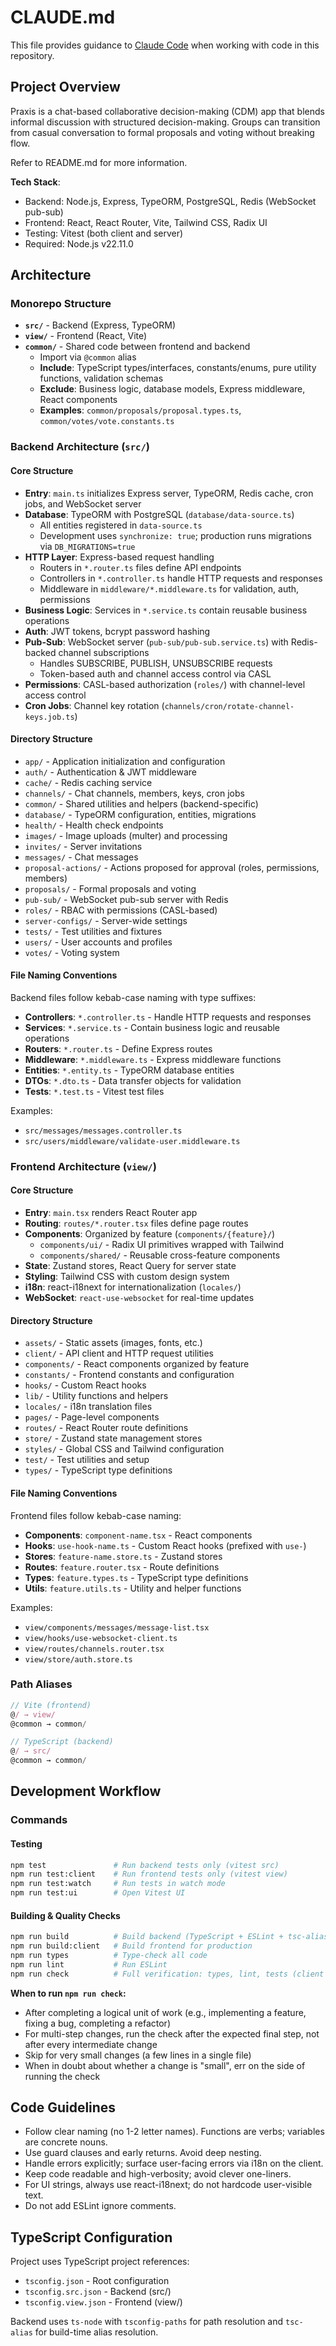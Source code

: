 # CLAUDE.md

This file provides guidance to [Claude Code](https://claude.com/product/claude-code) when working with code in this repository.

## Project Overview

Praxis is a chat-based collaborative decision-making (CDM) app that blends informal discussion with structured decision-making. Groups can transition from casual conversation to formal proposals and voting without breaking flow.

Refer to README.md for more information.

**Tech Stack**:

- Backend: Node.js, Express, TypeORM, PostgreSQL, Redis (WebSocket pub-sub)
- Frontend: React, React Router, Vite, Tailwind CSS, Radix UI
- Testing: Vitest (both client and server)
- Required: Node.js v22.11.0

## Architecture

### Monorepo Structure

- **`src/`** - Backend (Express, TypeORM)
- **`view/`** - Frontend (React, Vite)
- **`common/`** - Shared code between frontend and backend
  - Import via `@common` alias
  - **Include**: TypeScript types/interfaces, constants/enums, pure utility functions, validation schemas
  - **Exclude**: Business logic, database models, Express middleware, React components
  - **Examples**: `common/proposals/proposal.types.ts`, `common/votes/vote.constants.ts`

### Backend Architecture (`src/`)

#### Core Structure

- **Entry**: `main.ts` initializes Express server, TypeORM, Redis cache, cron jobs, and WebSocket server
- **Database**: TypeORM with PostgreSQL (`database/data-source.ts`)
  - All entities registered in `data-source.ts`
  - Development uses `synchronize: true`; production runs migrations via `DB_MIGRATIONS=true`
- **HTTP Layer**: Express-based request handling
  - Routers in `*.router.ts` files define API endpoints
  - Controllers in `*.controller.ts` handle HTTP requests and responses
  - Middleware in `middleware/*.middleware.ts` for validation, auth, permissions
- **Business Logic**: Services in `*.service.ts` contain reusable business operations
- **Auth**: JWT tokens, bcrypt password hashing
- **Pub-Sub**: WebSocket server (`pub-sub/pub-sub.service.ts`) with Redis-backed channel subscriptions
  - Handles SUBSCRIBE, PUBLISH, UNSUBSCRIBE requests
  - Token-based auth and channel access control via CASL
- **Permissions**: CASL-based authorization (`roles/`) with channel-level access control
- **Cron Jobs**: Channel key rotation (`channels/cron/rotate-channel-keys.job.ts`)

#### Directory Structure

- `app/` - Application initialization and configuration
- `auth/` - Authentication & JWT middleware
- `cache/` - Redis caching service
- `channels/` - Chat channels, members, keys, cron jobs
- `common/` - Shared utilities and helpers (backend-specific)
- `database/` - TypeORM configuration, entities, migrations
- `health/` - Health check endpoints
- `images/` - Image uploads (multer) and processing
- `invites/` - Server invitations
- `messages/` - Chat messages
- `proposal-actions/` - Actions proposed for approval (roles, permissions, members)
- `proposals/` - Formal proposals and voting
- `pub-sub/` - WebSocket pub-sub server with Redis
- `roles/` - RBAC with permissions (CASL-based)
- `server-configs/` - Server-wide settings
- `tests/` - Test utilities and fixtures
- `users/` - User accounts and profiles
- `votes/` - Voting system

#### File Naming Conventions

Backend files follow kebab-case naming with type suffixes:

- **Controllers**: `*.controller.ts` - Handle HTTP requests and responses
- **Services**: `*.service.ts` - Contain business logic and reusable operations
- **Routers**: `*.router.ts` - Define Express routes
- **Middleware**: `*.middleware.ts` - Express middleware functions
- **Entities**: `*.entity.ts` - TypeORM database entities
- **DTOs**: `*.dto.ts` - Data transfer objects for validation
- **Tests**: `*.test.ts` - Vitest test files

Examples:

- `src/messages/messages.controller.ts`
- `src/users/middleware/validate-user.middleware.ts`

### Frontend Architecture (`view/`)

#### Core Structure

- **Entry**: `main.tsx` renders React Router app
- **Routing**: `routes/*.router.tsx` files define page routes
- **Components**: Organized by feature (`components/{feature}/`)
  - `components/ui/` - Radix UI primitives wrapped with Tailwind
  - `components/shared/` - Reusable cross-feature components
- **State**: Zustand stores, React Query for server state
- **Styling**: Tailwind CSS with custom design system
- **i18n**: react-i18next for internationalization (`locales/`)
- **WebSocket**: `react-use-websocket` for real-time updates

#### Directory Structure

- `assets/` - Static assets (images, fonts, etc.)
- `client/` - API client and HTTP request utilities
- `components/` - React components organized by feature
- `constants/` - Frontend constants and configuration
- `hooks/` - Custom React hooks
- `lib/` - Utility functions and helpers
- `locales/` - i18n translation files
- `pages/` - Page-level components
- `routes/` - React Router route definitions
- `store/` - Zustand state management stores
- `styles/` - Global CSS and Tailwind configuration
- `test/` - Test utilities and setup
- `types/` - TypeScript type definitions

#### File Naming Conventions

Frontend files follow kebab-case naming:

- **Components**: `component-name.tsx` - React components
- **Hooks**: `use-hook-name.ts` - Custom React hooks (prefixed with `use-`)
- **Stores**: `feature-name.store.ts` - Zustand stores
- **Routes**: `feature.router.tsx` - Route definitions
- **Types**: `feature.types.ts` - TypeScript type definitions
- **Utils**: `feature.utils.ts` - Utility and helper functions

Examples:

- `view/components/messages/message-list.tsx`
- `view/hooks/use-websocket-client.ts`
- `view/routes/channels.router.tsx`
- `view/store/auth.store.ts`

### Path Aliases

```typescript
// Vite (frontend)
@/ → view/
@common → common/

// TypeScript (backend)
@/ → src/
@common → common/
```

## Development Workflow

### Commands

#### Testing

```bash
npm test               # Run backend tests only (vitest src)
npm run test:client    # Run frontend tests only (vitest view)
npm run test:watch     # Run tests in watch mode
npm run test:ui        # Open Vitest UI
```

#### Building & Quality Checks

```bash
npm run build          # Build backend (TypeScript + ESLint + tsc-alias)
npm run build:client   # Build frontend for production
npm run types          # Type-check all code
npm run lint           # Run ESLint
npm run check          # Full verification: types, lint, tests (client + server), audit
```

**When to run `npm run check`:**

- After completing a logical unit of work (e.g., implementing a feature, fixing a bug, completing a refactor)
- For multi-step changes, run the check after the expected final step, not after every intermediate change
- Skip for very small changes (a few lines in a single file)
- When in doubt about whether a change is "small", err on the side of running the check

## Code Guidelines

- Follow clear naming (no 1-2 letter names). Functions are verbs; variables are concrete nouns.
- Use guard clauses and early returns. Avoid deep nesting.
- Handle errors explicitly; surface user-facing errors via i18n on the client.
- Keep code readable and high-verbosity; avoid clever one-liners.
- For UI strings, always use react-i18next; do not hardcode user-visible text.
- Do not add ESLint ignore comments.

## TypeScript Configuration

Project uses TypeScript project references:

- `tsconfig.json` - Root configuration
- `tsconfig.src.json` - Backend (src/)
- `tsconfig.view.json` - Frontend (view/)

Backend uses `ts-node` with `tsconfig-paths` for path resolution and `tsc-alias` for build-time alias resolution.
